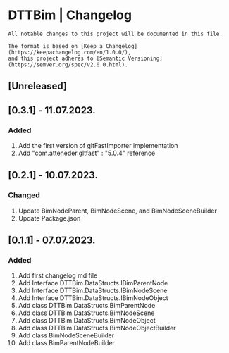 # DTTBim | Changelog 	 
```
All notable changes to this project will be documented in this file.

The format is based on [Keep a Changelog](https://keepachangelog.com/en/1.0.0/),
and this project adheres to [Semantic Versioning](https://semver.org/spec/v2.0.0.html).
```
## [Unreleased]

## [0.3.1] - 11.07.2023.
### Added
1. Add the first version of gltFastImporter implementation
2. Add "com.atteneder.gltfast" : "5.0.4" reference

## [0.2.1] - 10.07.2023.
### Changed
1. Update BimNodeParent, BimNodeScene, and BimNodeSceneBuilder  
2. Update Package.json  

## [0.1.1] - 07.07.2023.
### Added
1. Add first changelog md file
2. Add Interface DTTBim.DataStructs.IBimParentNode
3. Add Interface DTTBim.DataStructs.IBimNodeScene
4. Add Interface DTTBim.DataStructs.IBimNodeObject
5. Add class DTTBim.DataStructs.BimParentNode
6. Add class DTTBim.DataStructs.BimNodeScene
7. Add class DTTBim.DataStructs.BimNodeObject
8. Add class DTTBim.DataStructs.BimNodeObjectBuilder
9. Add class BimNodeSceneBuilder
10. Add class BimParentNodeBuilder





